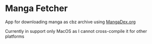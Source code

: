 # Manga Fetcher

App for downloading manga as cbz archive using [MangaDex.org](https://mangadex.org/)

Currently in support only MacOS as I cannot cross-compile it for other platforms
